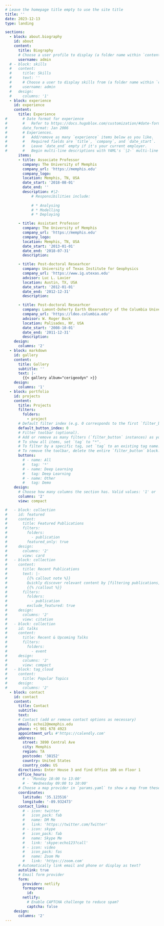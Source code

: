```yaml
---
# Leave the homepage title empty to use the site title
title: ''
date: 2023-12-13
type: landing

sections:
  - block: about.biography
    id: about
    content:
      title: Biography
      # Choose a user profile to display (a folder name within `content/authors/`)
      username: admin
  # - block: skills
  #   content:
  #     title: Skills
  #     text: ''
  #     # Choose a user to display skills from (a folder name within `content/authors/`)
  #     username: admin
  #   design:
  #     columns: '1'
  - block: experience
    id: experience
    content:
      title: Experience
#       # Date format for experience
#       #   Refer to https://docs.hugoblox.com/customization/#date-format
#       date_format: Jan 2006
#       # Experiences.
#       #   Add/remove as many `experience` items below as you like.
#       #   Required fields are `title`, `company`, and `date_start`.
#       #   Leave `date_end` empty if it's your current employer.
#       #   Begin multi-line descriptions with YAML's `|2-` multi-line prefix.
      items:
      - title: Associate Professor
        company: The University of Memphis
        company_url: 'https://memphis.edu'
        company_logo: 
        location: Memphis, TN, USA
        date_start: '2018-08-01'
        date_end: ''
        description: #|2-
            # Responsibilities include:
            
            # * Analysing
            # * Modelling
            # * Deploying

      - title: Assistant Professor
        company: The University of Memphis
        company_url: 'https://memphis.edu'
        company_logo: 
        location: Memphis, TN, USA
        date_start: '2013-01-01'
        date_end: '2018-07-31'
        description: 

      - title: Post-doctoral Researhcer
        company: University of Texas Institute for Geophysics
        company_url: 'https://www.ig.utexas.edu'
        advisor: Luc L. Lavier
        location: Austin, TX, USA
        date_start: '2012-01-01'
        date_end: '2012-12-31'
        description: 

      - title: Post-doctoral Researhcer
        company: Lamont-Doherty Earth Observatory of the Columbia University
        company_url: 'https://ldeo.columbia.edu'
        advisor: W. Roger Buck
        location: Palisades, NY, USA
        date_start: '2008-10-01'
        date_end: '2011-12-31'
        description: 
    design:
      columns: '2'
  - block: markdown
    id: gallery
    content:
      title: Gallery
      subtitle: ''
      text: |-
        {{< gallery album="cerigeodyn" >}}
    design:
      columns: '1'
  - block: portfolio
    id: projects
    content:
      title: Projects
      filters:
        folders:
          - project
      # Default filter index (e.g. 0 corresponds to the first `filter_button` instance below).
      default_button_index: 0
      # Filter toolbar (optional).
      # Add or remove as many filters (`filter_button` instances) as you like.
      # To show all items, set `tag` to "*".
      # To filter by a specific tag, set `tag` to an existing tag name.
      # To remove the toolbar, delete the entire `filter_button` block.
      buttons:
        # - name: All
        #   tag: '*'
        # - name: Deep Learning
        #   tag: Deep Learning
        # - name: Other
        #   tag: Demo
    design:
      # Choose how many columns the section has. Valid values: '1' or '2'.
      columns: '2'
      view: compact

#   - block: collection
#     id: featured
#     content:
#       title: Featured Publications
#       filters:
#         folders:
#           - publication
#         featured_only: true
#     design:
#       columns: '2'
#       view: card
#   - block: collection
#     content:
#       title: Recent Publications
#       text: |-
#         {{% callout note %}}
#         Quickly discover relevant content by [filtering publications](./publication/).
#         {{% /callout %}}
#       filters:
#         folders:
#           - publication
#         exclude_featured: true
#     design:
#       columns: '2'
#       view: citation
#   - block: collection
#     id: talks
#     content:
#       title: Recent & Upcoming Talks
#       filters:
#         folders:
#           - event
#     design:
#       columns: '2'
#       view: compact
#   - block: tag_cloud
#     content:
#       title: Popular Topics
#     design:
#       columns: '2'
  - block: contact
    id: contact
    content:
      title: Contact
      subtitle:
      text:
      # Contact (add or remove contact options as necessary)
      email: echoi2@memphis.edu
      phone: +1 901 678 4923
      appointment_url: #'https://calendly.com'
      address:
        street: 3890 Central Ave
        city: Memphis
        region: TA
        postcode: '38152'
        country: United States
        country_code: US
      directions: Enter House 3 and find Office 106 on Floor 1
      office_hours:
        # - 'Monday 10:00 to 13:00'
        # - 'Wednesday 09:00 to 10:00'
      # Choose a map provider in `params.yaml` to show a map from these coordinates
      coordinates:
        latitude: '35.123516'
        longitude: '-89.932473'  
      contact_links:
        # - icon: twitter
        #   icon_pack: fab
        #   name: DM Me
        #   link: 'https://twitter.com/Twitter'
        # - icon: skype
        #   icon_pack: fab
        #   name: Skype Me
        #   link: 'skype:echo123?call'
        # - icon: video
        #   icon_pack: fas
        #   name: Zoom Me
        #   link: 'https://zoom.com'
      # Automatically link email and phone or display as text?
      autolink: true
      # Email form provider
      form:
        provider: netlify
        formspree:
          id:
        netlify:
          # Enable CAPTCHA challenge to reduce spam?
          captcha: false
    design:
      columns: '2'
---
```

